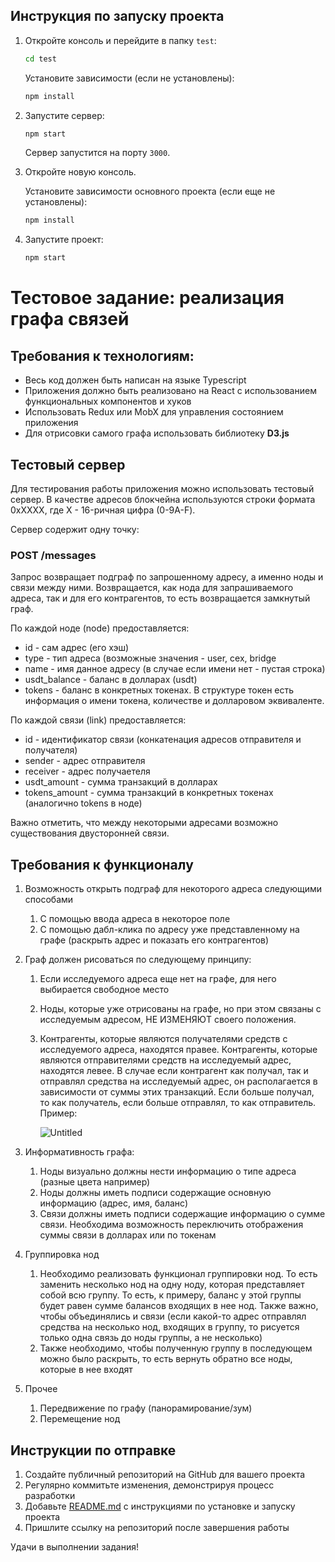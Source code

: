## Инструкция по запуску проекта

1. Откройте консоль и перейдите в папку `test`:
    ```sh
    cd test
    ```
   Установите зависимости (если не установлены):
    ```sh
    npm install
    ```

2. Запустите сервер:
    ```sh
    npm start
    ```
   Сервер запустится на порту `3000`.

3. Откройте новую консоль.

   Установите зависимости основного проекта (если еще не установлены):
    ```sh
    npm install
    ```

4. Запустите проект:
    ```sh
    npm start
    ```

# Тестовое задание: реализация графа связей

## Требования к технологиям:

- Весь код должен быть написан на языке Typescript
- Приложения должно быть реализовано на React с использованием функциональных компонентов и хуков
- Использовать Redux или MobX для управления состоянием приложения
- Для отрисовки самого графа использовать библиотеку **D3.js**

## Тестовый сервер

Для тестирования работы приложения можно использовать тестовый сервер. В качестве адресов блокчейна используются строки
формата 0xXXXX, где X - 16-ричная цифра (0-9A-F).

Сервер содержит одну точку:

### POST /messages

Запрос возвращает подграф по запрошенному адресу, а именно ноды и связи между ними. Возвращается, как нода для
запрашиваемого адреса, так и для его контрагентов, то есть возвращается замкнутый граф.

По каждой ноде (node) предоставляется:

- id - сам адрес (его хэш)
- type - тип адреса (возможные значения - user, cex, bridge
- name - имя данное адресу (в случае если имени нет - пустая строка)
- usdt_balance - баланс в долларах (usdt)
- tokens - баланс в конкретных токенах. В структуре токен есть информация о имени токена, количестве и долларовом
  эквиваленте.

По каждой связи (link) предоставляется:

- id - идентификатор связи (конкатенация адресов отправителя и получателя)
- sender - адрес отправителя
- receiver - адрес получаетеля
- usdt_amount - сумма транзакций в долларах
- tokens_amount - сумма транзакций в конкретных токенах (аналогично tokens в ноде)

Важно отметить, что между некоторыми адресами возможно существования двусторонней связи.

## Требования к функционалу

1. Возможность открыть подграф для некоторого адреса следующими способами
    1. С помощью ввода адреса в некоторое поле
    2. С помощью дабл-клика по адресу уже представленному на графе (раскрыть адрес и показать его контрагентов)
2. Граф должен рисоваться по следующему принципу:
    1. Если исследуемого адреса еще нет на графе, для него выбирается свободное место
    2. Ноды, которые уже отрисованы на графе, но при этом связаны с исследуемым адресом, НЕ ИЗМЕНЯЮТ своего положения.
    3. Контрагенты, которые являются получателями средств с исследуемого адреса, находятся правее. Контрагенты, которые
       являются отправителями средств на исследуемый адрес, находятся левее. В случае если контрагент как получал, так и
       отправлял средства на исследуемый адрес, он располагается в зависимости от суммы этих транзакций. Если больше
       получал, то как получатель, если больше отправлял, то как отправитель.
       Пример:

       ![Untitled](https://prod-files-secure.s3.us-west-2.amazonaws.com/3ce076bf-6b9b-40f8-967c-418aa8880642/007c3b00-e3f4-46b1-99f8-2a97c17e81ee/Untitled.png)

3. Информативность графа:
    1. Ноды визуально должны нести информацию о типе адреса (разные цвета например)
    2. Ноды должны иметь подписи содержащие основную информацию (адрес, имя, баланс)
    3. Связи должны иметь подписи содержащие информацию о сумме связи. Необходима возможность переключить отображения
       суммы связи в долларах или по токенам
4. Группировка нод
    1. Необходимо реализовать функционал группировки нод. То есть заменить несколько нод на одну ноду, которая
       представляет собой всю группу. То есть, к примеру, баланс у этой группы будет равен сумме балансов входящих в нее
       нод. Также важно, чтобы объединялись и связи (если какой-то адрес отправлял средства на несколько нод, входящих в
       группу, то рисуется только одна связь до ноды группы, а не несколько)
    2. Также необходимо, чтобы полученную группу в последующем можно было раскрыть, то есть вернуть обратно все ноды,
       которые в нее входят
5. Прочее
    1. Передвижение по графу (панорамирование/зум)
    2. Перемещение нод

## Инструкции по отправке

1. Создайте публичный репозиторий на GitHub для вашего проекта
2. Регулярно коммитьте изменения, демонстрируя процесс разработки
3. Добавьте [README.md](http://readme.md/) с инструкциями по установке и запуску проекта
4. Пришлите ссылку на репозиторий после завершения работы

Удачи в выполнении задания!
